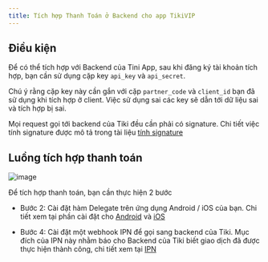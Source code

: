 ```yaml
---
title: Tích hợp Thanh Toán ở Backend cho app TikiVIP
---
```


## Điều kiện

Để có thể tích hợp với Backend của Tini App, sau khi đăng ký tài khoản tích hợp, bạn cần sử dụng cặp key `api_key` và `api_secret`.

Chú ý rằng cặp key này cần gắn với cặp `partner_code` và `client_id` bạn đã sử dụng khi tích hợp ở client. Việc sử dụng sai các key sẽ dẫn tới dữ liệu sai và tích hợp bị sai.

Mọi request gọi tới backend của Tiki đều cần phải có signature.
Chi tiết việc tính signature được mô tả trong tài liệu [tính signature](/docs/sdk/backend/api_signature)

## Luồng tích hợp thanh toán

![image](https://www.planttext.com/api/plantuml/png/fLG_RzD07DtlK_pK5ShGqKAeDQWB0v6IpjNbOdAdsdUHVQxQiUh0q2ap0ucYge2e118Iaa-8mLM_ntqJtjbDiGijI6I8a_kztx_ttdcxi3otPPOoNbgZosoSv8nnOKrEUqMI4ozeZys0KKBDkBOqKbhjp6R35oz3RCZOs1pHnW08dUGRFUZwb7PpessY9uJ4ZP0ssFqpCERY0BWM4xEGWlAi3nwf0zL3ZcB6zcZp6GqZihvQ6hgQNoyroNgXfyI68JJOZKZ8yjYxKqq5ntc6A22Vj2GhUVWsDPA4TnUSrWCnRMn2vX0_CRDtxv4uyUuSZpvG-Ee2oVL2eRclljdGFQD9aYPJZX9CIDFXxWdHSwd8Ab_zi7IKPEJTEvh9fegjBuKawTrgHcn7JtAZ9dHOBqYz0jyZRAXeVFtPkxU2TBquVepa3_SDLlZgEsaKljI15cIj1B4jx5n_1TWg7R57P7Ek2yYkZDv7Cvpmp9HWkz4WaD0o76YqcEoB8AcyUwDxtDcy_gWV6WRMIc6XRaeGIOAuC0nZX0vh9NDVhUZGknCIF4t749oAKeYaAAXF9Y5jU9CLfZhLpOndzqdSwnbAbN1wGRVD1t54K-yk5KqLDs6JCo53D0xHKHojoHlNy5e7SsSReevxOlnzNYz5X_WRqpIj48KASFP-Nug8KWYVrQjU7on6OV6MtUP2e00-L_E0R6PlJFw05hRdewrsW7_etLQ1oTqS1WuR_PRQUYU2zzmyUDoThEzLdz1RRpNSFjtSRCdz9Jnah9Q1B5bZrYwxZ2LfaTonag_EBOsRlVvgfTTSfVJVHkfqx1cfkJQCRUE1b-jF)

Để tích hợp thanh toán, bạn cần thực hiện 2 bước

- Bước 2: Cài đặt hàm Delegate trên ứng dụng Android / iOS của bạn. Chi tiết xem tại phần cài đặt cho [Android](/docs/sdk/setup-for-android#62-tích-hợp-thanh-toán) và [iOS](/docs/sdk/setup-for-ios#62-t%C3%ADch-h%E1%BB%A3p-thanh-to%C3%A1n)

- Bước 4: Cài đặt một webhook IPN để gọi sang backend của Tiki. Mục đích của IPN này nhằm báo cho Backend của Tiki biết giao dịch đã được thực hiện thành công, chi tiết xem tại [IPN](/docs/sdk/backend/ipn#1-api-nhận-ipn-từ-đối-tác)
